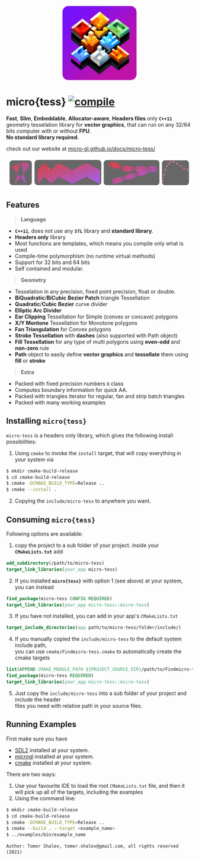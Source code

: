 <div align='center'>
<img src='microtess-512-logo-rounded.png' style='height: 200px;'/>
</div>

# micro{tess} [![compile](https://github.com/micro-gl/micro-tess/actions/workflows/compile.yml/badge.svg)](https://github.com/micro-gl/micro-tess/actions/workflows/compile.yml)

**Fast**, **Slim**, **Embeddable**, **Allocator-aware**, **Headers files** only **`C++11`** geometry tesselation library for **vector graphics**, that can run on any 32/64 bits computer with or without **FPU**.  
**No standard library required**.

check out our website at [micro-gl.github.io/docs/micro-tess/](https://micro-gl.github.io/docs/micro-tess)

<div align='center'>
<img src='assets/intro.png' style='opacity: 0.75; max-height: 200'/>
</div>
 
## Features

> **Language** &nbsp;&nbsp;&nbsp;&nbsp;&nbsp;&nbsp;
- **`C++11`**, does not use any **`STL`** library and **standard library**.
- **Headers only** library
- Most functions are templates, which means you compile only what is used
- Compile-time polymorphism (no runtime virtual methods)
- Support for 32 bits and 64 bits
- Self contained and modular.

> **Geometry** &nbsp;&nbsp;&nbsp;&nbsp;&nbsp;&nbsp;

- Tesselation in any precision, fixed point precision, float or double.
- **BiQuadratic**/**BiCubic** **Bezier Patch** triangle Tessellation
- **Quadratic**/**Cubic** **Bezier** curve divider
- **Elliptic Arc Divider**
- **Ear Clipping** Tessellation for Simple (convex or concave) polygons
- **X/Y Montone** Tessellation for Monotone polygons
- **Fan Triangulation** for Convex polygons
- **Stroke Tessellation** with **dashes** (also supported with Path object)
- **Fill Tessellation** for any type of multi polygons using **even-odd** and **non-zero** rule
- **Path** object to easily define **vector graphics** and **tessellate** them using **fill** or **stroke**

> **Extra** &nbsp;&nbsp;&nbsp;&nbsp;&nbsp;&nbsp;
- Packed with fixed precision numbers `Q` class
- Computes boundary information for quick AA.
- Packed with triangles iterator for regular, fan and strip batch triangles
- Packed with many working examples


## Installing `micro{tess}`
`micro-tess` is a headers only library, which gives the following install possibilities:
1. Using `cmake` to invoke the `install` target, that will copy everything in your system via
```bash
$ mkdir cmake-build-release
$ cd cmake-build-release
$ cmake -DCMAKE_BUILD_TYPE=Release ..
$ cmake --install .
```
2. Copying the `include/micro-tess` to anywhere you want.

## Consuming `micro{tess}`
Following options are available:
1. copy the project to a sub folder of your project. inside your **`CMakeLists.txt`** add
```cmake
add_subdirectory(/path/to/micro-tess)
target_link_libraries(your_app micro-tess)
```
2. If you installed **`micro{tess}`** with option 1 (see above) at your system, you can instead
```cmake
find_package(micro-tess CONFIG REQUIRED)
target_link_libraries(your_app micro-tess::micro-tess)
```
3. If you have not installed, you can add in your app's `CMakeLists.txt`
```cmake
target_include_directories(app path/to/micro-tess/folder/include/)
```
4. If you manually copied the `include/micro-tess` to the default system include path,  
   you can use `cmake/Findmicro-tess.cmake` to automatically create the cmake targets
```cmake
list(APPEND CMAKE_MODULE_PATH ${PROJECT_SOURCE_DIR}/path/to/Findmicro-tess/folder)
find_package(micro-tess REQUIRED)
target_link_libraries(your_app micro-tess::micro-tess)
```
5. Just copy the `include/micro-tess` into a sub folder of your project and include the header  
   files you need with relative path in your source files.

## Running Examples
First make sure you have
- [SDL2](https://www.libsdl.org/) installed at your system.
- [microgl](https://github.com/micro-gl/micro-gl) installed at your system.
- [cmake](https://cmake.org/download/) installed at your system.

There are two ways:
1. Use your favourite IDE to load the root `CMakeLists.txt` file, and then it   
   will pick up all of the targets, including the examples
2. Using the command line:
```bash
$ mkdir cmake-build-release
$ cd cmake-build-release
$ cmake -DCMAKE_BUILD_TYPE=Release ..
$ cmake --build . --target <example_name>
$ ../examples/bin/example_name
```

```text
Author: Tomer Shalev, tomer.shalev@gmail.com, all rights reserved (2021)
```

